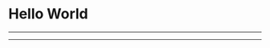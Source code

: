 # Hello World
-------------------------------------------------------------------------------------------------

-------------------------------------------------------------------------------------------------
